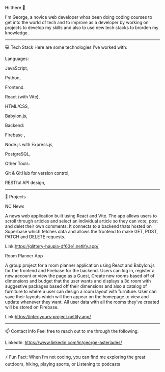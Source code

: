 Hi there 👋

I'm George, a novice web developer whos been doing coding courses to get into the world of tech and to improve as a developer by working on projects to develop my skills and also to use new tech stacks to brorden my knowledge. 

---

💻 Tech Stack
Here are some technologies I’ve worked with:

Languages: 

JavaScript,

Python,

Frontend:

React (with Vite),

HTML/CSS,

Babylon.js,

Backend:

Firebase ,

Node.js with Express.js,

PostgreSQL,

Other Tools:

Git & GitHub for version control,

RESTful API design,

---

🌟 Projects

NC News

A news web application built using React and Vite. The app allows users to scroll through articles and select an individual article so they can vote, post and delet their own comments. It connects to a backend thats hosted on Superbase which fetches data and allows the frontend to make GET, POST, PATCH and DELETE  requests.

Link:https://glittery-haupia-df63e1.netlify.app/

Room Planner App

A group project for a room planner application using React and Babylon.js for the frontend and Firebase for the backend. Users can log in, register a new account or view the page as a Guest, Create new rooms based off of dimensions and budget that the user wants and displays a 3d room with suggestive packages based off their dimensions and also a catalog of furniture to where a user can design a room layout with furniture. User can save their layouts which will then appear on the homepage to view and update whenever they want. All user data with all the rooms they've created will be stored on Firebase.


Link:https://interiyours-project.netlify.app/

---

📫 Contact Info
Feel free to reach out to me through the following:

LinkedIn: https://www.linkedin.com/in/george-asteriades/

---

⚡ Fun Fact:
When I’m not coding, you can find me exploring the great outdoors, hiking, playing sports, or Listening to podcasts

